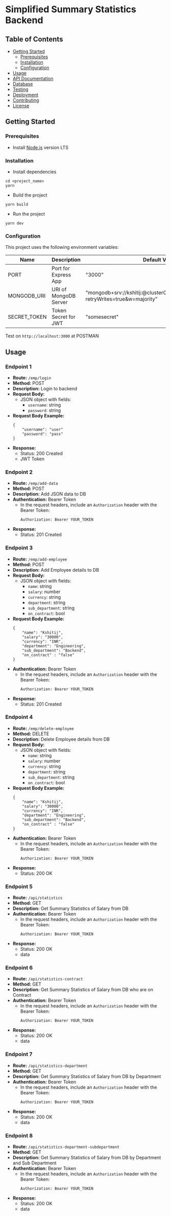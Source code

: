 # Simplified Summary Statistics Backend

## Table of Contents

-   [Getting Started](#getting-started)
    -   [Prerequisites](#prerequisites)
    -   [Installation](#installation)
    -   [Configuration](#configuration)
-   [Usage](#usage)
-   [API Documentation](#api-documentation)
-   [Database](#database)
-   [Testing](#testing)
-   [Deployment](#deployment)
-   [Contributing](#contributing)
-   [License](#license)

## Getting Started

### Prerequisites

-   Install [Node.js](https://nodejs.org/en/) version LTS

### Installation

-   Install dependencies

```
cd <project_name>
yarn
```

-   Build the project

```
yarn build
```

-   Run the project

```
yarn dev
```

### Configuration

This project uses the following environment variables:

| Name         | Description           | Default Value                                                                                  |
| ------------ | --------------------- | ---------------------------------------------------------------------------------------------- |
| PORT         | Port for Express App  | "3000"                                                                                         |
| MONGODB_URI  | URI of MongoDB Server | "mongodb+srv://kshitij:<password>@cluster0.8fwzadc.mongodb.net/pw?retryWrites=true&w=majority" |
| SECRET_TOKEN | Token Secret for JWT  | "somesecret"                                                                                   |

Test on `http://localhost:3000` at POSTMAN

## Usage

### Endpoint 1

-   **Route:** `/emp/login`
-   **Method:** POST
-   **Description:** Login to backend
-   **Request Body:**
    -   JSON object with fields:
        -   `username`: string
        -   `password`: string
-   **Request Body Example:**
    ```
    {
        "username": "user"
        "password": "pass"
    }
    ```
-   **Response:**
    -   Status: 200 Created
    -   JWT Token

### Endpoint 2

-   **Route:** `/emp/add-data`
-   **Method:** POST
-   **Description:** Add JSON data to DB
-   **Authentication:** Bearer Token
    -   In the request headers, include an `Authorization` header with the Bearer Token:
        ```
        Authorization: Bearer YOUR_TOKEN
        ```
-   **Response:**
    -   Status: 201 Created

### Endpoint 3

-   **Route:** `/emp/add-employee`
-   **Method:** POST
-   **Description:** Add Employee details to DB
-   **Request Body:**
    -   JSON object with fields:
        -   `name`: string
        -   `salary`: number
        -   `currency`: string
        -   `department`: string
        -   `sub_department`: string
        -   `on_contract`: bool
-   **Request Body Example:**
    ```
    {
        "name": "Kshitij",
        "salary": "30000",
        "currency": "INR",
        "department": "Engineering",
        "sub_department": "Backend",
        "on_contract" : "false"
    }
    ```
-   **Authentication:** Bearer Token
    -   In the request headers, include an `Authorization` header with the Bearer Token:
        ```
        Authorization: Bearer YOUR_TOKEN
        ```
-   **Response:**
    -   Status: 201 Created

### Endpoint 4

-   **Route:** `/emp/delete-employee`
-   **Method:** DELETE
-   **Description:** Delete Employee details from DB
-   **Request Body:**
    -   JSON object with fields:
        -   `name`: string
        -   `salary`: number
        -   `currency`: string
        -   `department`: string
        -   `sub_department`: string
        -   `on_contract`: bool
-   **Request Body Example:**
    ```
    {
        "name": "Kshitij",
        "salary": "30000",
        "currency": "INR",
        "department": "Engineering",
        "sub_department": "Backend",
        "on_contract" : "false"
    }
    ```
-   **Authentication:** Bearer Token
    -   In the request headers, include an `Authorization` header with the Bearer Token:
        ```
        Authorization: Bearer YOUR_TOKEN
        ```
-   **Response:**
    -   Status: 200 OK

### Endpoint 5

-   **Route:** `/api/statistics`
-   **Method:** GET
-   **Description:** Get Summary Statistics of Salary from DB
-   **Authentication:** Bearer Token
    -   In the request headers, include an `Authorization` header with the Bearer Token:
        ```
        Authorization: Bearer YOUR_TOKEN
        ```
-   **Response:**
    -   Status: 200 OK
    -   data

### Endpoint 6

-   **Route:** `/api/statistics-contract`
-   **Method:** GET
-   **Description:** Get Summary Statistics of Salary from DB who are on Contract
-   **Authentication:** Bearer Token
    -   In the request headers, include an `Authorization` header with the Bearer Token:
        ```
        Authorization: Bearer YOUR_TOKEN
        ```
-   **Response:**
    -   Status: 200 OK
    -   data

### Endpoint 7

-   **Route:** `/api/statistics-department`
-   **Method:** GET
-   **Description:** Get Summary Statistics of Salary from DB by Department
-   **Authentication:** Bearer Token
    -   In the request headers, include an `Authorization` header with the Bearer Token:
        ```
        Authorization: Bearer YOUR_TOKEN
        ```
-   **Response:**
    -   Status: 200 OK
    -   data

### Endpoint 8

-   **Route:** `/api/statistics-department-subdepartment`
-   **Method:** GET
-   **Description:** Get Summary Statistics of Salary from DB by Department and Sub Department
-   **Authentication:** Bearer Token
    -   In the request headers, include an `Authorization` header with the Bearer Token:
        ```
        Authorization: Bearer YOUR_TOKEN
        ```
-   **Response:**
    -   Status: 200 OK
    -   data
